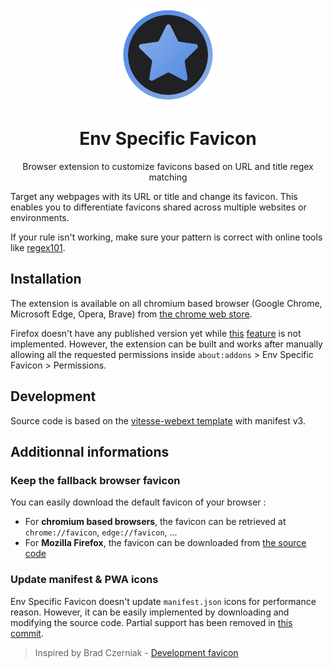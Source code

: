 <p align="center"><img width="150" src="./src/assets/static/icon.svg" alt="Env Specific Favicon"></p>

<h1 align="center">Env Specific Favicon</h1>
<p align="center">Browser extension to customize favicons based on URL and title regex matching</p>

Target any webpages with its URL or title and change its favicon. This enables you to differentiate favicons shared across multiple websites or environments.

If your rule isn't working, make sure your pattern is correct with online tools like [regex101](https://regex101.com).

## Installation

The extension is available on all chromium based browser (Google Chrome, Microsoft Edge, Opera, Brave) from [the chrome web store](https://chrome.google.com/webstore/detail/env-specific-favicon/licfgcgpjgbbankegljcpbklabdnmopl).

Firefox doesn't have any published version yet while [this](https://github.com/w3c/webextensions/issues/119) [feature](https://bugzilla.mozilla.org/show_bug.cgi?id=1766026) is not implemented. However, the extension can be built and works after manually allowing all the requested permissions inside `about:addons` > Env Specific Favicon > Permissions.

## Development

Source code is based on the [vitesse-webext template](https://github.com/antfu/vitesse-webext) with manifest v3.

## Additionnal informations

### Keep the fallback browser favicon

You can easily download the default favicon of your browser :

- For **chromium based browsers**, the favicon can be retrieved at `chrome://favicon`, `edge://favicon`, ...
- For **Mozilla Firefox**, the favicon can be downloaded from [the source code](https://searchfox.org/mozilla-central/source/toolkit/themes/shared/icons/defaultFavicon.svg)

### Update manifest & PWA icons

Env Specific Favicon doesn't update `manifest.json` icons for performance reason. However, it can be easily implemented by downloading and modifying the source code. Partial support has been removed in [this commit](https://github.com/Elliot67/env-specific-favicon/commit/beab1d2073026354de540dc5e56a953c4372a5ab).

> Inspired by Brad Czerniak - [Development favicon](https://github.com/ao5357/development_favicon)
